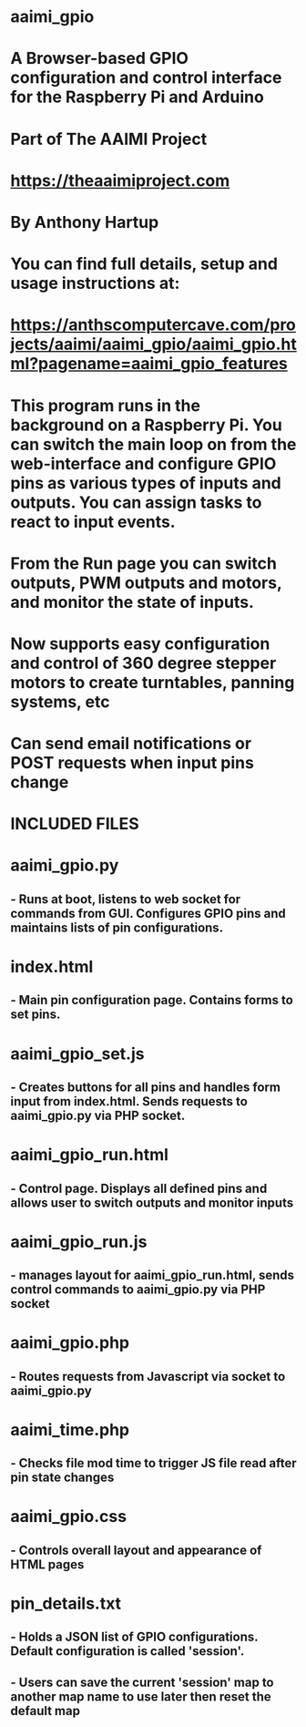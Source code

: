 # aaimi_gpio
# A Browser-based GPIO configuration and control interface for the Raspberry Pi and Arduino
# Part of The AAIMI Project
# https://theaaimiproject.com
# By Anthony Hartup

# You can find full details, setup and usage instructions at:
# https://anthscomputercave.com/projects/aaimi/aaimi_gpio/aaimi_gpio.html?pagename=aaimi_gpio_features

# This program runs in the background on a Raspberry Pi. You can switch the main loop on from the web-interface and configure GPIO pins as various types of inputs and outputs. You can assign tasks to react to input events.
# From the Run page you can switch outputs, PWM outputs and motors, and monitor the state of inputs.
# Now supports easy configuration and control of 360 degree stepper motors to create turntables, panning systems, etc
# Can send email notifications or POST requests when input pins change

# INCLUDED FILES

# aaimi_gpio.py
## - Runs at boot, listens to web socket for commands from GUI. Configures GPIO pins and maintains lists of pin configurations.

# index.html
## - Main pin configuration page. Contains forms to set pins.

# aaimi_gpio_set.js
## - Creates buttons for all pins and handles form input from index.html. Sends requests to aaimi_gpio.py via PHP socket.

# aaimi_gpio_run.html
## - Control page. Displays all defined pins and allows user to switch outputs and monitor inputs

# aaimi_gpio_run.js
## - manages layout for aaimi_gpio_run.html, sends control commands to aaimi_gpio.py via PHP socket

# aaimi_gpio.php
## - Routes requests from Javascript via socket to aaimi_gpio.py

# aaimi_time.php
## - Checks file mod time to trigger JS file read after pin state changes

# aaimi_gpio.css
## - Controls overall layout and appearance of HTML pages

# pin_details.txt
## - Holds a JSON list of GPIO configurations. Default configuration is called 'session'.
## - Users can save the current 'session' map to another map name to use later then reset the default map
